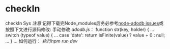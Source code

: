# checkIn
checkIn Sys
*注意* 记得下载完Node_modules后务必参考[node-adodb issues](https://github.com/nuintun/node-adodb/issues/13)或按照下文进行源码修改:
手动修改 *adodb.js*：
    function str(key, holder) {
    ...
    switch (typeof value) {
        ...
        case 'date':
        return isFinite(value) ? value + 0 : null;
    ...
    }
    ...
如何运行：
*执行npm run dev*

